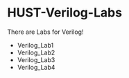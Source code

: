 # HUST-Verilog-Labs
There are Labs for Verilog!
- Verilog_Lab1
- Verilog_Lab2
- Verilog_Lab3
- Verilog_Lab4
